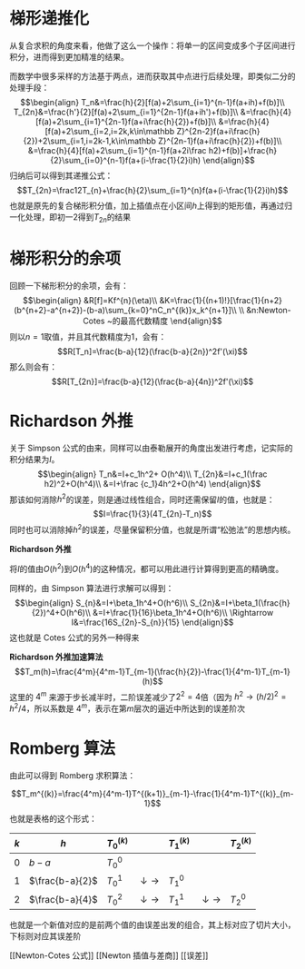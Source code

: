 # 梯形递推化

从复合求积的角度来看，他做了这么一个操作：将单一的区间变成多个子区间进行积分，进而得到更加精准的结果。

而数学中很多采样的方法基于两点，进而获取其中点进行后续处理，即类似二分的处理手段：
$$\begin{align}
T_n&=\frac{h}{2}[f(a)+2\sum_{i=1}^{n-1}f(a+ih)+f(b)]\\
T_{2n}&=\frac{h'}{2}[f(a)+2\sum_{i=1}^{2n-1}f(a+ih')+f(b)]\\
&=\frac{h}{4}[f(a)+2\sum_{i=1}^{2n-1}f(a+i\frac{h}{2})+f(b)]\\
&=\frac{h}{4}[f(a)+2\sum_{i=2,i=2k,k\in\mathbb Z}^{2n-2}f(a+i\frac{h}{2})+2\sum_{i=1,i=2k-1,k\in\mathbb Z}^{2n-1}f(a+i\frac{h}{2})+f(b)]\\
&=\frac{h}{4}[f(a)+2\sum_{i=1}^{n-1}f(a+2i\frac h2)+f(b)]+\frac{h}{2}\sum_{i=0}^{n-1}f(a+(i-\frac{1}{2}i)h)
\end{align}$$
归纳后可以得到其递推公式：
$$T_{2n}=\frac12T_{n}+\frac{h}{2}\sum_{i=1}^{n}f(a+(i-\frac{1}{2}i)h)$$
也就是原先的复合梯形积分值，加上插值点在小区间$h$上得到的矩形值，再通过归一化处理，即初一$2$得到$T_{2n}$的结果

# 梯形积分的余项

回顾一下梯形积分的余项，会有：
$$\begin{align}
&R[f]=Kf^{n}(\eta)\\
&K=\frac{1}{(n+1)!}[\frac{1}{n+2}(b^{n+2}-a^{n+2})-(b-a)\sum_{k=0}^nC_n^{(k)}x_k^{n+1}]\\
\\
&n:Newton-Cotes ~的最高代数精度
\end{align}$$
则以$n=1$取值，并且其代数精度为1，会有：
$$R[T_n]=\frac{b-a}{12}(\frac{b-a}{2n})^2f'(\xi)$$
那么则会有：
$$R[T_{2n}]=\frac{b-a}{12}(\frac{b-a}{4n})^2f'(\xi)$$
# Richardson 外推

关于 Simpson 公式的由来，同样可以由泰勒展开的角度出发进行考虑，记实际的积分结果为$I$。
$$\begin{align}
T_n&=I+c_1h^2+ O(h^4)\\
T_{2n}&=I+c_1(\frac h2)^2+O(h^4)\\
&=I+\frac {c_1}4h^2+O(h^4)
\end{align}$$
那该如何消除$h^2$的误差，则是通过线性组合，同时还需保留$I$的值，也就是：
$$I=\frac{1}{3}(4T_{2n}-T_n)$$
同时也可以消除掉$h^2$的误差，尽量保留积分值，也就是所谓“松弛法”的思想内核。

**Richardson 外推**

将$I$的值由$O(h^2)$到$O(h^4)$的这种情况，都可以用此进行计算得到更高的精确度。

同样的，由 Simpson 算法进行求解可以得到：
$$\begin{align}
S_{n}&=I+\beta_1h^4+O(h^6)\\
S_{2n}&=I+\beta_1(\frac{h}{2})^4+O(h^6)\\
&=I+\frac{1}{16}\beta_1h^4+O(h^6)\\
\Rightarrow I&=\frac{16S_{2n}-S_{n}}{15}
\end{align}$$
这也就是 Cotes 公式的另外一种得来

**Richardson 外推加速算法**
$$T_m(h)=\frac{4^m}{4^m-1}T_{m-1}(\frac{h}{2})-\frac{1}{4^m-1}T_{m-1}(h)$$
这里的 $4^m$ 来源于步长减半时，二阶误差减少了$2^2=4$倍（因为 $h^2 \to (h/2)^2 = h^2/4$，所以系数是 $4^m$，表示在第$m$层次的逼近中所达到的误差阶次

# Romberg 算法

由此可以得到 Romberg 求积算法：

$$T_m^{(k)}=\frac{4^m}{4^m-1}T^{(k+1)}_{m-1}-\frac{1}{4^m-1}T^{(k)}_{m-1}$$
也就是表格的这个形式：

| $k$ | $h$             | $T_0^{(k)}$ |                         | $T_1^{(k)}$ |                         | $T_2^{(k)}$ |
| --- | --------------- | ----------- | ----------------------- | ----------- | ----------------------- | ----------- |
| $0$ | $b-a$           | $T_0^{0}$   |                         |             |                         |             |
| $1$ | $\frac{b-a}{2}$ | $T_0^{1}$   | $\downarrow\rightarrow$ | $T_1^{0}$   |                         |             |
| $2$ | $\frac{b-a}{4}$ | $T_0^{2}$   | $\downarrow\rightarrow$ | $T_1^{1}$   | $\downarrow\rightarrow$ | $T_2^{0}$   |
也就是一个新值对应的是前两个值的由误差出发的组合，其上标对应了切片大小，下标则对应其误差阶

[[Newton-Cotes 公式]]
[[Newton 插值与差商]]
[[误差]]
